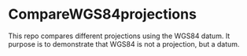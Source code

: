 # CompareWGS84projections
This repo compares different projections using the WGS84 datum.  It purpose is to demonstrate that WGS84 is not a projection, but a datum.  
